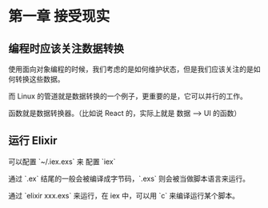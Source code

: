# 第一章 接受现实



## 编程时应该关注数据转换

使用面向对象编程的时候，我们考虑的是如何维护状态，但是我们应该关注的是如何转换这些数据。

而 Linux 的管道就是数据转换的一个例子，更重要的是，它可以并行的工作。

函数就是数据转换器。（比如说 React 的，实际上就是 数据 --&gt; UI 的函数）



## 运行 Elixir

可以配置 \`~\/.iex.exs\` 来 配置 \`iex\`

通过 \`.ex\` 结尾的一般会被编译成字节码，\`.exs\` 则会被当做脚本语言来运行。

通过 \`elixir xxx.exs\` 来运行，在 iex 中，可以用 \`c\` 来编译运行某个脚本。

